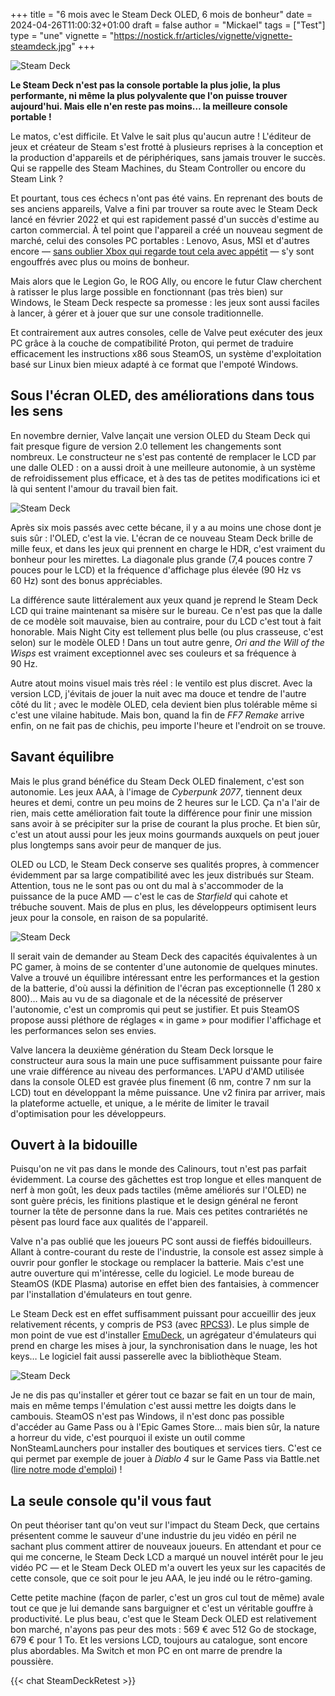 +++
title = "6 mois avec le Steam Deck OLED, 6 mois de bonheur"
date = 2024-04-26T11:00:32+01:00
draft = false
author = "Mickael"
tags = ["Test"]
type = "une"
vignette = "https://nostick.fr/articles/vignette/vignette-steamdeck.jpg"
+++

![Steam Deck](SteamDeck2.jpg "") 

**Le Steam Deck n'est pas la console portable la plus jolie, la plus performante, ni même la plus polyvalente que l'on puisse trouver aujourd'hui. Mais elle n'en reste pas moins… la meilleure console portable !**

Le matos, c'est difficile. Et Valve le sait plus qu'aucun autre ! L'éditeur de jeux et créateur de Steam s'est frotté à plusieurs reprises à la conception et la production d'appareils et de périphériques, sans jamais trouver le succès. Qui se rappelle des Steam Machines, du Steam Controller ou encore du Steam Link ? 

Et pourtant, tous ces échecs n'ont pas été vains. En reprenant des bouts de ses anciens appareils, Valve a fini par trouver sa route avec le Steam Deck lancé en février 2022 et qui est rapidement passé d'un succès d'estime au carton commercial. À tel point que l'appareil a créé un nouveau segment de marché, celui des consoles PC portables : Lenovo, Asus, MSI et d'autres encore — [sans oublier Xbox qui regarde tout cela avec appétit](https://nostick.fr/articles/2024/mars/2503_xboxconsole/) — s'y sont engouffrés avec plus ou moins de bonheur.

Mais alors que le Legion Go, le ROG Ally, ou encore le futur Claw cherchent à ratisser le plus large possible en fonctionnant (pas très bien) sur Windows, le Steam Deck respecte sa promesse : les jeux sont aussi faciles à lancer, à gérer et à jouer que sur une console traditionnelle. 

Et contrairement aux autres consoles, celle de Valve peut exécuter des jeux PC grâce à la couche de compatibilité Proton, qui permet de traduire efficacement les instructions x86 sous SteamOS, un système d'exploitation basé sur Linux bien mieux adapté à ce format que l'empoté Windows.

## Sous l'écran OLED, des améliorations dans tous les sens

En novembre dernier, Valve lançait une version OLED du Steam Deck qui fait presque figure de version 2.0 tellement les changements sont nombreux. Le constructeur ne s'est pas contenté de remplacer le LCD par une dalle OLED : on a aussi droit à une meilleure autonomie, à un système de refroidissement plus efficace, et à des tas de petites modifications ici et là qui sentent l'amour du travail bien fait.

![Steam Deck](SteamDeck3.jpg "") 

Après six mois passés avec cette bécane, il y a au moins une chose dont je suis sûr : l'OLED, c'est la vie. L'écran de ce nouveau Steam Deck brille de mille feux, et dans les jeux qui prennent en charge le HDR, c'est vraiment du bonheur pour les mirettes. La diagonale plus grande (7,4 pouces contre 7 pouces pour le LCD) et la fréquence d'affichage plus élevée (90 Hz vs 60 Hz) sont des bonus appréciables.

La différence saute littéralement aux yeux quand je reprend le Steam Deck LCD qui traine maintenant sa misère sur le bureau. Ce n'est pas que la dalle de ce modèle soit mauvaise, bien au contraire, pour du LCD c'est tout à fait honorable. Mais Night City est tellement plus belle (ou plus crasseuse, c'est selon) sur le modèle OLED ! Dans un tout autre genre, *Ori and the Will of the Wisps* est vraiment exceptionnel avec ses couleurs et sa fréquence à 90 Hz. 

Autre atout moins visuel mais très réel : le ventilo est plus discret. Avec la version LCD, j'évitais de jouer la nuit avec ma douce et tendre de l'autre côté du lit ; avec le modèle OLED, cela devient bien plus tolérable même si c'est une vilaine habitude. Mais bon, quand la fin de *FF7 Remake* arrive enfin, on ne fait pas de chichis, peu importe l'heure et l'endroit on se trouve.

## Savant équilibre

Mais le plus grand bénéfice du Steam Deck OLED finalement, c'est son autonomie. Les jeux AAA, à l'image de *Cyberpunk 2077*, tiennent deux heures et demi, contre un peu moins de 2 heures sur le LCD. Ça n'a l'air de rien, mais cette amélioration fait toute la différence pour finir une mission sans avoir à se précipiter sur la prise de courant la plus proche. Et bien sûr, c'est un atout aussi pour les jeux moins gourmands auxquels on peut jouer plus longtemps sans avoir peur de manquer de jus.

OLED ou LCD, le Steam Deck conserve ses qualités propres, à commencer évidemment par sa large compatibilité avec les jeux distribués sur Steam. Attention, tous ne le sont pas ou ont du mal à s'accommoder de la puissance de la puce AMD — c'est le cas de *Starfield* qui cahote et trébuche souvent. Mais de plus en plus, les développeurs optimisent leurs jeux pour la console, en raison de sa popularité.

![Steam Deck](SteamDeck4.jpg "") 

Il serait vain de demander au Steam Deck des capacités équivalentes à un PC gamer, à moins de se contenter d'une autonomie de quelques minutes. Valve a trouvé un équilibre intéressant entre les performances et la gestion de la batterie, d'où aussi la définition de l'écran pas exceptionnelle (1 280 x 800)… Mais au vu de sa diagonale et de la nécessité de préserver l'autonomie, c'est un compromis qui peut se justifier. Et puis SteamOS propose aussi pléthore de réglages « in game » pour modifier l'affichage et les performances selon ses envies.

Valve lancera la deuxième génération du Steam Deck lorsque le constructeur aura sous la main une puce suffisamment puissante pour faire une vraie différence au niveau des performances. L'APU d'AMD utilisée dans la console OLED est gravée plus finement (6 nm, contre 7 nm sur la LCD) tout en développant la même puissance. Une v2 finira par arriver, mais la plateforme actuelle, et unique, a le mérite de limiter le travail d'optimisation pour les développeurs. 

## Ouvert à la bidouille

Puisqu'on ne vit pas dans le monde des Calinours, tout n'est pas parfait évidemment. La course des gâchettes est trop longue et elles manquent de nerf à mon goût, les deux pads tactiles (même améliorés sur l'OLED) ne sont guère précis, les finitions plastique et le design général ne feront tourner la tête de personne dans la rue. Mais ces petites contrariétés ne pèsent pas lourd face aux qualités de l'appareil.

Valve n'a pas oublié que les joueurs PC sont aussi de fieffés bidouilleurs. Allant à contre-courant du reste de l'industrie, la console est assez simple à ouvrir pour gonfler le stockage ou remplacer la batterie. Mais c'est une autre ouverture qui m'intéresse, celle du logiciel. Le mode bureau de SteamOS (KDE Plasma) autorise en effet bien des fantaisies, à commencer par l'installation d'émulateurs en tout genre.

Le Steam Deck est en effet suffisamment puissant pour accueillir des jeux relativement récents, y compris de PS3 (avec [RPCS3](https://rpcs3.net)). Le plus simple de mon point de vue est d'installer [EmuDeck](https://www.emudeck.com), un agrégateur d'émulateurs qui prend en charge les mises à jour, la synchronisation dans le nuage, les hot keys… Le logiciel fait aussi passerelle avec la bibliothèque Steam. 

![Steam Deck](SteamDeck1.jpg "") 


Je ne dis pas qu'installer et gérer tout ce bazar se fait en un tour de main, mais en même temps l'émulation c'est aussi mettre les doigts dans le cambouis. SteamOS n'est pas Windows, il n'est donc pas possible d'accéder au Game Pass ou à l'Epic Games Store… mais bien sûr, la nature a horreur du vide, c'est pourquoi il existe un outil comme NonSteamLaunchers pour installer des boutiques et services tiers. C'est ce qui permet par exemple de jouer à *Diablo 4* sur le Game Pass via Battle.net ([lire notre mode d'emploi](https://nostick.fr/articles/2024/avril/installez-diablo-iv-sur-le-steam-deck/)) !

## La seule console qu'il vous faut

On peut théoriser tant qu'on veut sur l'impact du Steam Deck, que certains présentent comme le sauveur d'une industrie du jeu vidéo en péril ne sachant plus comment attirer de nouveaux joueurs. En attendant et pour ce qui me concerne, le Steam Deck LCD a marqué un nouvel intérêt pour le jeu vidéo PC — et le Steam Deck OLED m'a ouvert les yeux sur les capacités de cette console, que ce soit pour le jeu AAA, le jeu indé ou le rétro-gaming. 

Cette petite machine (façon de parler, c'est un gros cul tout de même) avale tout ce que je lui demande sans barguigner et c'est un véritable gouffre à productivité. Le plus beau, c'est que le Steam Deck OLED est relativement bon marché, n'ayons pas peur des mots : 569 € avec 512 Go de stockage, 679 € pour 1 To. Et les versions LCD, toujours au catalogue, sont encore plus abordables. Ma Switch et mon PC en ont marre de prendre la poussière.

{{< chat SteamDeckRetest >}} 